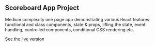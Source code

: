 ## Scoreboard App Project 

Medium complexity one page app demonstrating various React features: functional and class components, state & props, lifting the state, event handling, controlled components, conditional CSS rendering etc.

See the [live version](https://dragosdehelean.github.io/React-Scoreboard-App/)